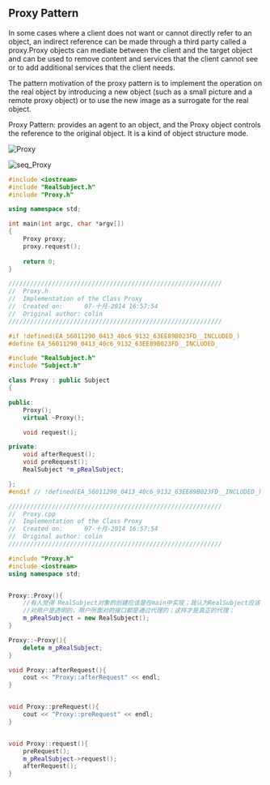 ## Proxy Pattern

In some cases where a client does not want or cannot directly refer to an object, an indirect reference can be made through a third party called a proxy.Proxy objects can mediate between the client and the target object and can be used to remove content and services that the client cannot see or to add additional services that the client needs.

The pattern motivation of the proxy pattern is to implement the operation on the real object by introducing a new object (such as a small picture and a remote proxy object) or to use the new image as a surrogate for the real object.

Proxy Pattern: provides an agent to an object, and the Proxy object controls the reference to the original object. It is a kind of object structure mode.

![Proxy](https://github.com/leekeiling/Interview-basics-for-Computer-Science/blob/master/pics/Proxy.jpg?raw=true)

![seq_Proxy](https://github.com/leekeiling/Interview-basics-for-Computer-Science/blob/master/pics/seq_Proxy.jpg?raw=true)

```C++
#include <iostream>
#include "RealSubject.h"
#include "Proxy.h"

using namespace std;

int main(int argc, char *argv[])
{
	Proxy proxy;
	proxy.request();
	
	return 0;
}
```

```C++
///////////////////////////////////////////////////////////
//  Proxy.h
//  Implementation of the Class Proxy
//  Created on:      07-十月-2014 16:57:54
//  Original author: colin
///////////////////////////////////////////////////////////

#if !defined(EA_56011290_0413_40c6_9132_63EE89B023FD__INCLUDED_)
#define EA_56011290_0413_40c6_9132_63EE89B023FD__INCLUDED_

#include "RealSubject.h"
#include "Subject.h"

class Proxy : public Subject
{

public:
	Proxy();
	virtual ~Proxy();

	void request();

private:
	void afterRequest();
	void preRequest();	
	RealSubject *m_pRealSubject;

};
#endif // !defined(EA_56011290_0413_40c6_9132_63EE89B023FD__INCLUDED_)
```

```C++
///////////////////////////////////////////////////////////
//  Proxy.cpp
//  Implementation of the Class Proxy
//  Created on:      07-十月-2014 16:57:54
//  Original author: colin
///////////////////////////////////////////////////////////

#include "Proxy.h"
#include <iostream>
using namespace std;


Proxy::Proxy(){
	//有人觉得 RealSubject对象的创建应该是在main中实现；我认为RealSubject应该
	//对用户是透明的，用户所面对的接口都是通过代理的；这样才是真正的代理； 
	m_pRealSubject = new RealSubject();
}

Proxy::~Proxy(){
	delete m_pRealSubject;
}

void Proxy::afterRequest(){
	cout << "Proxy::afterRequest" << endl;
}


void Proxy::preRequest(){
	cout << "Proxy::preRequest" << endl;
}


void Proxy::request(){
	preRequest();
	m_pRealSubject->request();
	afterRequest();
}
```



